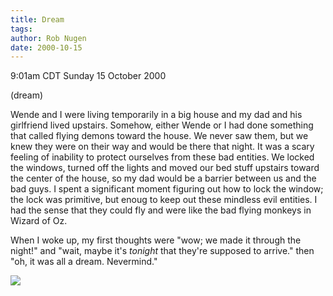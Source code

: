 ```yaml
---
title: Dream
tags: 
author: Rob Nugen
date: 2000-10-15
---
```


<title>Dream</title>
<p class=date>9:01am CDT Sunday 15 October 2000
<p class=note>(dream)

<p class=dream>Wende and I were living temporarily in a big house and
my dad and his girlfriend lived upstairs.  Somehow, either Wende or I
had done something that called flying demons toward the house.  We
never saw them, but we knew they were on their way and would be there
that night.  It was a scary feeling of inability to protect ourselves
from these bad entities.  We locked the windows, turned off the lights
and moved our bed stuff upstairs toward the center of the house, so my
dad would be a barrier between us and the bad guys.  I spent a
significant moment figuring out how to lock the window; the lock was
primitive, but enoug to keep out these mindless evil entities.  I had
the sense that they could fly and were like the bad flying monkeys in
Wizard of Oz.  

<p>When I woke up, my first thoughts were "wow; we made it through the
night!" and "wait, maybe it's <em>tonight</em> that they're supposed
to arrive."  then "oh, it was all a dream.  Nevermind."

<p><img src='/images/rob/wL-ROB.gif'>

